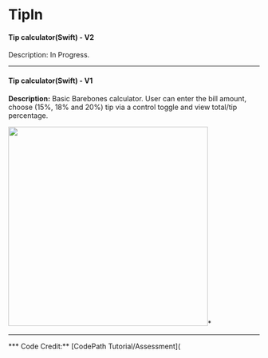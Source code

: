# TipIn



#### **Tip calculator(Swift) - V2**

Description: In Progress.



------



#### **Tip calculator(Swift) - V1**

**Description:** Basic Barebones calculator. User can enter the bill amount, choose (15%, 18% and 20%) tip via a control toggle and view total/tip percentage. 

<img src="https://res.cloudinary.com/b1917/image/upload/v1599332273/TipIn_SSV2_hruxj5.gif" width="400" align="align"/>*

------

*** Code Credit:** [CodePath Tutorial/Assessment](
